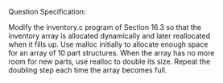 Question Specification:  
  
Modify the inventory.c program of Section 16.3 so that the  
inventory array is allocated dynamically and later reallocated  
when it fills up. Use malloc initially to allocate enough space  
for an array of 10 part structures. When the array has no more  
room for new parts, use realloc to double its size. Repeat the  
doubling step each time the array becomes full.
